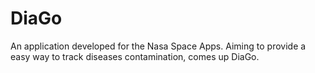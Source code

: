 # DiaGo
An application developed for the Nasa Space Apps. Aiming to provide a easy way to track diseases contamination, comes up DiaGo.
